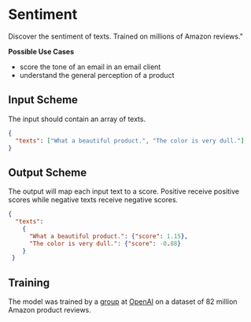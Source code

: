 # Sentiment
Discover the sentiment of texts. Trained on millions of Amazon reviews."

**Possible Use Cases**
  * score the tone of an email in an email client
  * understand the general perception of a product


## Input Scheme
The input should contain an array of texts. 
```json
{
  "texts": ["What a beautiful product.", "The color is very dull."]
}
```

## Output Scheme
The output will map each input text to a score. Positive receive positive scores while negative texts receive negative 
scores. 
 
```json
{
  "texts": 
    {
      "What a beautiful product.": {"score": 1.15},
      "The color is very dull.": {"score": -0.88}
    }
 }
```


## Training
The model was trained by a [group][1] at [OpenAI][2] on a dataset of 82 million Amazon product reviews.


[1]: https://arxiv.org/pdf/1704.01444.pdf
[2]: https://openai.com/
